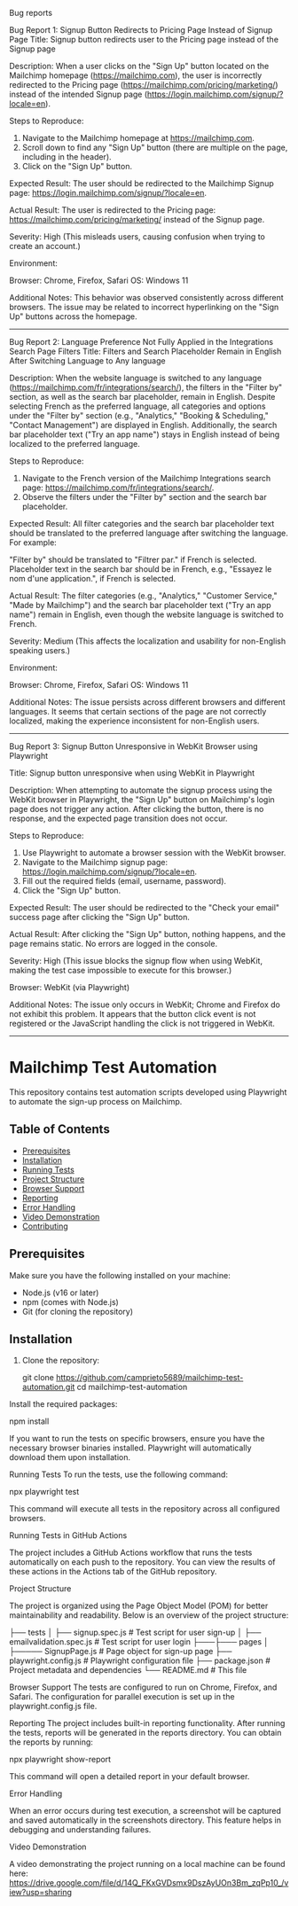 Bug reports

Bug Report 1: Signup Button Redirects to Pricing Page Instead of Signup Page
Title: Signup button redirects user to the Pricing page instead of the Signup page

Description: When a user clicks on the "Sign Up" button located on the Mailchimp homepage (https://mailchimp.com), the user is incorrectly redirected to the Pricing page (https://mailchimp.com/pricing/marketing/) instead of the intended Signup page (https://login.mailchimp.com/signup/?locale=en).

Steps to Reproduce:

1. Navigate to the Mailchimp homepage at https://mailchimp.com.
2. Scroll down to find any "Sign Up" button (there are multiple on the page, including in the header).
3. Click on the "Sign Up" button.

Expected Result:
The user should be redirected to the Mailchimp Signup page: https://login.mailchimp.com/signup/?locale=en.

Actual Result:
The user is redirected to the Pricing page: https://mailchimp.com/pricing/marketing/ instead of the Signup page.

Severity: High (This misleads users, causing confusion when trying to create an account.)

Environment:

Browser: Chrome, Firefox, Safari
OS: Windows 11


Additional Notes:
This behavior was observed consistently across different browsers. 
The issue may be related to incorrect hyperlinking on the "Sign Up" buttons across the homepage.

-------------------------------------------------------------------------------------------------------

Bug Report 2: Language Preference Not Fully Applied in the Integrations Search Page Filters
Title: Filters and Search Placeholder Remain in English After Switching Language to Any language

Description: When the website language is switched to any language (https://mailchimp.com/fr/integrations/search/), the filters in the "Filter by" section, as well as the search bar placeholder, remain in English. Despite selecting French as the preferred language, all categories and options under the "Filter by" section (e.g., "Analytics," "Booking & Scheduling," "Contact Management") are displayed in English. Additionally, the search bar placeholder text ("Try an app name") stays in English instead of being localized to the preferred language.

Steps to Reproduce:

1. Navigate to the French version of the Mailchimp Integrations search page: https://mailchimp.com/fr/integrations/search/.
2. Observe the filters under the "Filter by" section and the search bar placeholder.

Expected Result:
All filter categories and the search bar placeholder text should be translated to the preferred language after switching the language. For example:

"Filter by" should be translated to "Filtrer par." if French is selected.
Placeholder text in the search bar should be in French, e.g., "Essayez le nom d'une application.", if French is selected.

Actual Result:
The filter categories (e.g., "Analytics," "Customer Service," "Made by Mailchimp") and the search bar placeholder text ("Try an app name") remain in English, even though the website language is switched to French.

Severity: Medium (This affects the localization and usability for non-English speaking users.)

Environment:

Browser: Chrome, Firefox, Safari
OS: Windows 11


Additional Notes:
The issue persists across different browsers and different languages. It seems that certain sections of the page are not correctly localized, making the experience inconsistent for non-English users.


----------------------------------------------------------

Bug Report 3: Signup Button Unresponsive in WebKit Browser using Playwright

Title: Signup button unresponsive when using WebKit in Playwright

Description: When attempting to automate the signup process using the WebKit browser in Playwright, the "Sign Up" button on Mailchimp's login page does not trigger any action. After clicking the button, there is no response, and the expected page transition does not occur.

Steps to Reproduce:

1. Use Playwright to automate a browser session with the WebKit browser.
2. Navigate to the Mailchimp signup page: https://login.mailchimp.com/signup/?locale=en.
3. Fill out the required fields (email, username, password).
4. Click the "Sign Up" button.
   
Expected Result: The user should be redirected to the "Check your email" success page after clicking the "Sign Up" button.

Actual Result: After clicking the "Sign Up" button, nothing happens, and the page remains static. No errors are logged in the console.

Severity: High (This issue blocks the signup flow when using WebKit, making the test case impossible to execute for this browser.)

Browser: WebKit (via Playwright)

Additional Notes: The issue only occurs in WebKit; Chrome and Firefox do not exhibit this problem. It appears that the button click event is not registered or the JavaScript handling the click is not triggered in WebKit.

----------------------------------------------------------


# Mailchimp Test Automation

This repository contains test automation scripts developed using Playwright to automate the sign-up process on Mailchimp. 

## Table of Contents
- [Prerequisites](#prerequisites)
- [Installation](#installation)
- [Running Tests](#running-tests)
- [Project Structure](#project-structure)
- [Browser Support](#browser-support)
- [Reporting](#reporting)
- [Error Handling](#error-handling)
- [Video Demonstration](#video-demonstration)
- [Contributing](#contributing)

## Prerequisites
Make sure you have the following installed on your machine:
- Node.js (v16 or later)
- npm (comes with Node.js)
- Git (for cloning the repository)

## Installation

1. Clone the repository:
 
   git clone https://github.com/camprieto5689/mailchimp-test-automation.git
   cd mailchimp-test-automation


Install the required packages:

npm install

 If you want to run the tests on specific browsers, ensure you have the necessary browser binaries installed. Playwright will automatically download them upon installation.

Running Tests
To run the tests, use the following command:


npx playwright test

This command will execute all tests in the repository across all configured browsers.

Running Tests in GitHub Actions

The project includes a GitHub Actions workflow that runs the tests automatically on each push to the repository. You can view the results of these actions in the Actions tab of the GitHub repository.

Project Structure

The project is organized using the Page Object Model (POM) for better maintainability and readability. Below is an overview of the project structure:



├── tests
│   ├── signup.spec.js         # Test script for user sign-up
│   ├── emailvalidation.spec.js          # Test script for user login
├───├─── pages
│   ├───── SignupPage.js          # Page object for sign-up page
├── playwright.config.js        # Playwright configuration file
├── package.json                # Project metadata and dependencies
└── README.md                  # This file

Browser Support
The tests are configured to run on Chrome, Firefox, and Safari. The configuration for parallel execution is set up in the playwright.config.js file.

Reporting
The project includes built-in reporting functionality. After running the tests, reports will be generated in the reports directory. You can obtain the reports by running:


npx playwright show-report

This command will open a detailed report in your default browser.

Error Handling

When an error occurs during test execution, a screenshot will be captured and saved automatically in the screenshots directory. This feature helps in debugging and understanding failures.

Video Demonstration

A video demonstrating the project running on a local machine can be found here: https://drive.google.com/file/d/14Q_FKxGVDsmx9DszAyUOn3Bm_zqPp10_/view?usp=sharing
